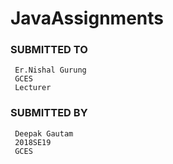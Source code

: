 # JavaAssignments




  ### SUBMITTED TO                   
     Er.Nishal Gurung                  
     GCES                               
     Lecturer                           
  
  ### SUBMITTED BY 
     Deepak Gautam
     2018SE19
     GCES
